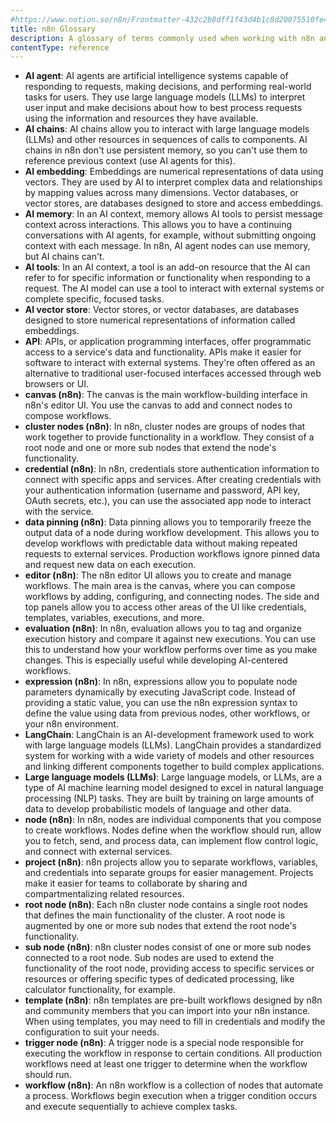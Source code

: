 ```yaml
---
#https://www.notion.so/n8n/Frontmatter-432c2b8dff1f43d4b1c8d20075510fe4
title: n8n Glossary
description: A glossary of terms commonly used when working with n8n and releated software.
contentType: reference
---
```


* **AI agent**: AI agents are artificial intelligence systems capable of responding to requests, making decisions, and performing real-world tasks for users. They use large language models (LLMs) to interpret user input and make decisions about how to best process requests using the information and resources they have available.
* **AI chains**: AI chains allow you to interact with large language models (LLMs) and other resources in sequences of calls to components. AI chains in n8n don't use persistent memory, so you can't use them to reference previous context (use AI agents for this).
* **AI embedding**: Embeddings are numerical representations of data using vectors. They are used by AI to interpret complex data and relationships by mapping values across many dimensions. Vector databases, or vector stores, are databases designed to store and access embeddings.
* **AI memory**: In an AI context, memory allows AI tools to persist message context across interactions. This allows you to have a continuing conversations with AI agents, for example, without submitting ongoing context with each message. In n8n, AI agent nodes can use memory, but AI chains can't.
* **AI tools**: In an AI context, a tool is an add-on resource that the AI can refer to for specific information or functionality when responding to a request. The AI model can use a tool to interact with external systems or complete specific, focused tasks.
* **AI vector store**: Vector stores, or vector databases, are databases designed to store numerical representations of information called embeddings.
* **API**: APIs, or application programming interfaces, offer programmatic access to a service's data and functionality. APIs make it easier for software to interact with external systems. They're often offered as an alternative to traditional user-focused interfaces accessed through web browsers or UI.
* **canvas (n8n)**: The canvas is the main workflow-building interface in n8n's editor UI. You use the canvas to add and connect nodes to compose workflows.
* **cluster nodes (n8n)**: In n8n, cluster nodes are groups of nodes that work together to provide functionality in a workflow. They consist of a root node and one or more sub nodes that extend the node's functionality.
* **credential (n8n)**: In n8n, credentials store authentication information to connect with specific apps and services. After creating credentials with your authentication information (username and password, API key, OAuth secrets, etc.), you can use the associated app node to interact with the service.
* **data pinning (n8n)**: Data pinning allows you to temporarily freeze the output data of a node during workflow development. This allows you to develop workflows with predictable data without making repeated requests to external services. Production workflows ignore pinned data and request new data on each execution.
* **editor (n8n)**: The n8n editor UI allows you to create and manage workflows. The main area is the canvas, where you can compose workflows by adding, configuring, and connecting nodes. The side and top panels allow you to access other areas of the UI like credentials, templates, variables, executions, and more.
* **evaluation (n8n)**: In n8n, evaluation allows you to tag and organize execution history and compare it against new executions. You can use this to understand how your workflow performs over time as you make changes. This is especially useful while developing AI-centered workflows.
* **expression (n8n)**: In n8n, expressions allow you to populate node parameters dynamically by executing JavaScript code. Instead of providing a static value, you can use the n8n expression syntax to define the value using data from previous nodes, other workflows, or your n8n environment.
* **LangChain**: LangChain is an AI-development framework used to work with large language models (LLMs). LangChain provides a standardized system for working with a wide variety of models and other resources and linking different components together to build complex applications.
* **Large language models (LLMs)**: Large language models, or LLMs, are a type of AI machine learning model designed to excel in natural language processing (NLP) tasks. They are built by training on large amounts of data to develop probabilistic models of language and other data.
* **node (n8n)**: In n8n, nodes are individual components that you compose to create workflows. Nodes define when the workflow should run, allow you to fetch, send, and process data, can implement flow control logic, and connect with external services.
* **project (n8n)**: n8n projects allow you to separate workflows, variables, and credentials into separate groups for easier management. Projects make it easier for teams to collaborate by sharing and compartmentalizing related resources.
* **root node (n8n)**: Each n8n cluster node contains a single root nodes that defines the main functionality of the cluster. A root node is augmented by one or more sub nodes that extend the root node's functionality.
* **sub node (n8n)**: n8n cluster nodes consist of one or more sub nodes connected to a root node. Sub nodes are used to extend the functionality of the root node, providing access to specific services or resources or offering specific types of dedicated processing, like calculator functionality, for example.
* **template (n8n)**: n8n templates are pre-built workflows designed by n8n and community members that you can import into your n8n instance. When using templates, you may need to fill in credentials and modify the configuration to suit your needs.
* **trigger node (n8n)**: A trigger node is a special node responsible for executing the workflow in response to certain conditions. All production workflows need at least one trigger to determine when the workflow should run.
* **workflow (n8n)**: An n8n workflow is a collection of nodes that automate a process. Workflows begin execution when a trigger condition occurs and execute sequentially to achieve complex tasks.

<!-- To do
* **OAuth**:
* **pagination**:
* **Role-based access control (RBAC)**:
* **SAML/SSO**:
* **two-factor authentication (2FA)**:
* **webhook**:
-->

